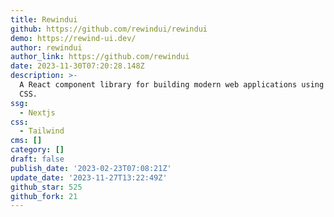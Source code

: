 ```yaml
---
title: Rewindui
github: https://github.com/rewindui/rewindui
demo: https://rewind-ui.dev/
author: rewindui
author_link: https://github.com/rewindui
date: 2023-11-30T07:20:28.148Z
description: >-
  A React component library for building modern web applications using Tailwind
  CSS.
ssg:
  - Nextjs
css:
  - Tailwind
cms: []
category: []
draft: false
publish_date: '2023-02-23T07:08:21Z'
update_date: '2023-11-27T13:22:49Z'
github_star: 525
github_fork: 21
---
```

